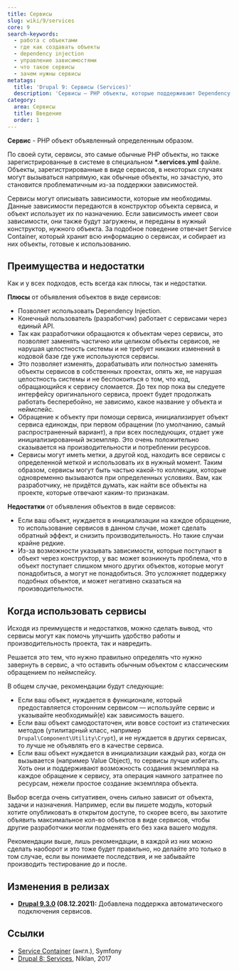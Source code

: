 ```yaml
---
title: Сервисы
slug: wiki/9/services
core: 9
search-keywords:
  - работа с объектами
  - где как создавать объекты
  - dependency injection
  - управление зависимостями
  - что такое сервисы
  - зачем нужны сервисы
metatags:
  title: 'Drupal 9: Сервисы (Services)'
  description: 'Сервисы — PHP объекты, которые поддерживают Dependency Injection.'
category:
  area: Сервисы
  title: Введение
  order: 1
---
```


**Сервис** - PHP объект объявленный определенным образом.

По своей сути, сервисы, это самые обычные PHP объекты, но также зарегистрированные в системе в специальном **\*.services.yml** файле. Объекты, зарегистрированные в виде сервисов, в некоторых случаях могут вызываться напрямую, как обычные объекты, но зачастую, это становится проблематичным из-за поддержки зависимостей.

Сервисы могут описывать зависимости, которые им необходимы. Данные зависимости передаются в конструктор объекта сервиса, и объект использует их по назначению. Если зависимость имеет свои зависимости, они также будут загружены, и переданы в нужный конструктор, нужного объекта. За подобное поведение отвечает Service Container, который хранит всю информацию о сервисах, и собирает из них объекты, готовые к использованию.

## Преимущества и недостатки

Как и у всех подходов, есть всегда как плюсы, так и недостатки.

**Плюсы** от объявления объектов в виде сервисов:

- Позволяет использовать Dependency Injection.
- Конечный пользователь (разработчик) работает с сервисами через единый API.
- Так как разработчики обращаются к объектам через сервисы, это позволяет заменять частично или целиком объекты сервисов, не нарушая целостность системы и не требует никаких изменений в кодовой базе где уже используются сервисы.
- Это позволяет изменять, дорабатывать или полностью заменять объекты сервисов в собственных проектах, опять же, не нарушая целостность системы и не беспокоиться о том, что код, обращающийся к сервису сломается. До тех пор пока вы следуете интерфейсу оригинального сервиса, проект будет продолжать работать бесперебойно, не зависимо, какое название у объекта и неймспейс.
- Обращение к объекту при помощи сервиса, инициализирует объект сервиса единожды, при первом обращении (по умолчанию, самый распространенный вариант), а при всех последующих, отдает уже инициализированный экземпляр. Это очень положительно сказывается на производительности и потреблении ресурсов.
- Сервисы могут иметь метки, а другой код, находить все сервисы с определенной меткой и использовать их в нужный момент. Таким образом, сервисы могут быть частью какой-то коллекции, которые одновременно вызываются при определенных условиях. Вам, как разработчику, не придётся думать, как найти все объекты на проекте, которые отвечают каким-то признакам.

**Недостатки** от объявления объектов в виде сервисов:

- Если ваш объект, нуждается в инициализации на каждое обращение, то использование сервисов в данном случае, может сделать обратный эффект, и снизить производительность. Но такие случаи крайне редкие.
- Из-за возможности указывать зависимости, которые поступают в объект через конструктор, у вас может возникнуть проблема, что в объект поступает слишком много других объектов, которые могут понадобиться, а могут не понадобиться. Это усложняет поддержку подобных объектов, и может негативно сказаться на производительности.

## Когда использовать сервисы

Исходя из преимуществ и недостатков, можно сделать вывод, что сервисы могут как помочь улучшить удобство работы и производительность проекта, так и навредить.

Решается это тем, что нужно правильно определять что нужно завернуть в сервис, а что оставить обычным объектом с классическим обращением по неймспейсу.

В общем случае, рекомендации будут следующие:

- Если ваш объект, нуждается в функционале, который предоставляется сторонним сервисом — используйте сервис и указывайте необходимый(е) как зависимость вашего.
- Если ваш объект самодостаточен, или вовсе состоит из статических методов (утилитарный класс, например `Drupal\Component\Utility\Crypt`), и не нуждается в других сервисах, то лучше не объявлять его в качестве сервиса.
- Если ваш объект нуждается в инициализации каждый раз, когда он вызывается (например Value Object), то сервисы лучше избегать. Хоть они и поддерживают возможность создания экземпляра на каждое обращение к сервису, эта операция намного затратнее по ресурсам, нежели простое создание экземпляра объекта.

Выбор всегда очень ситуативен, очень сильно зависит от объекта, задачи и назначения. Например, если вы пишете модуль, который хотите опубликовать в открытом доступе, то скорее всего, вы захотите объявить максимальное кол-во объектов в виде сервисов, чтобы другие разработчики могли подменять его без хака вашего модуля.

Рекомендации выше, лишь рекомендации, в каждой из них можно сделать наоборот и это тоже будет правильно, но делайте это только в том случае, если вы понимаете последствия, и не забывайте производить тестирование до и после.

## Изменения в релизах

- **[Drupal 9.3.0](../../../releases/9/9.3.x/9.3.0/index.md) (08.12.2021):** Добавлена поддержка автоматического подключения сервисов.

## Ссылки

- [Service Container](https://symfony.com/doc/3.4/service_container.html) (англ.), Symfony
- [Drupal 8: Services](https://niklan.net/blog/150), Niklan, 2017
